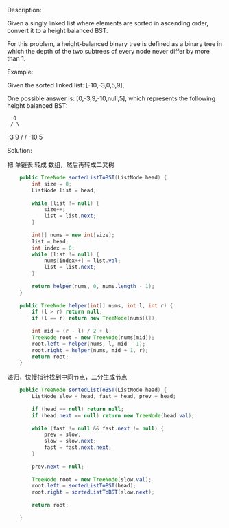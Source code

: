 Description:

Given a singly linked list where elements are sorted in ascending order, convert it to a height balanced BST.

For this problem, a height-balanced binary tree is defined as a binary tree in which the depth of the two subtrees of every node never differ by more than 1.

Example:

Given the sorted linked list: [-10,-3,0,5,9],

One possible answer is: [0,-3,9,-10,null,5], which represents the following height balanced BST:

      0
     / \
   -3   9
   /   /
 -10  5

Solution:

把 单链表 转成 数组，然后再转成二叉树

```java
	public TreeNode sortedListToBST(ListNode head) {
        int size = 0;
        ListNode list = head;
        
        while (list != null) {
            size++;
            list = list.next;
        }
        
        int[] nums = new int[size];
        list = head;
        int index = 0;
        while (list != null) {
            nums[index++] = list.val;
            list = list.next;
        }
        
        return helper(nums, 0, nums.length - 1);
    }
    
    public TreeNode helper(int[] nums, int l, int r) {
        if (l > r) return null;
        if (l == r) return new TreeNode(nums[l]);
        
        int mid = (r - l) / 2 + l;
        TreeNode root = new TreeNode(nums[mid]);
        root.left = helper(nums, l, mid - 1);
        root.right = helper(nums, mid + 1, r);
        return root;
    }
```

递归，快慢指针找到中间节点，二分生成节点

```java
	public TreeNode sortedListToBST(ListNode head) {
        ListNode slow = head, fast = head, prev = head;
        
        if (head == null) return null;
        if (head.next == null) return new TreeNode(head.val);
        
        while (fast != null && fast.next != null) {
            prev = slow;
            slow = slow.next;
            fast = fast.next.next;
        }
        
        prev.next = null; 
        
        TreeNode root = new TreeNode(slow.val); 
        root.left = sortedListToBST(head);
        root.right = sortedListToBST(slow.next);
        
        return root; 
        
    }
```